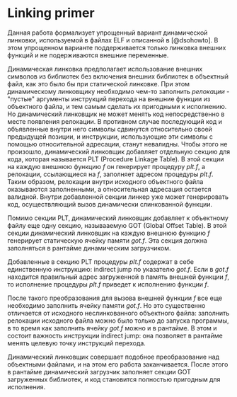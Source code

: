 # Linking primer

Данная работa формализует упрощенный вариант динамической линковки,
используемой в файлах ELF и описанной в [@dsohowto]. В этом упрощенном
варианте поддерживается только линковка внешних функций и не подерживаются
внешние переменные.

Динамическая линковка предполагает использование внешних символов из
библиотек без включения внешних библиотек в объектный файл, как это было бы
при статической линковке. При этом динамическому линковщику необходимо
чем-то заполнить *релокации* - "пустые" аргументы инструкций перехода на
внешние функции из объектного файла, и тем самым сделать их пригодными к
исполнению. Но динамический линковщик не может менять код
непосредственно в месте появления релокации. В противном случае последующий
код и объявленные внутри него символы сдвинутся относительно своей
предыдущей позиции, и инструкции, использующие эти символы с помощью
относительной адресации, станут невалидны. Чтобы этого не произошло,
динамический линковщик добавляет отдельную секцию для кода, которая
называется PLT (Procedure Linkage Table). В этой секции
на каждую внешнюю функцию $f$ он генерирует процедуру $plt.f$, а
релокации, ссылающиеся на $f$, заполняет адресом процедуры $plt.f$.
Таким образом, релокации внутри исходного объектного файла оказываются
заполненными, а относительная адресация остается валидной. Внутри
добавленной секции линкер уже может генерировать код, осуществляющий
вызов динамически слинкованной функции.

Помимо секции PLT, динамический линковщик добавляет к объектному файлу еще
одну секцию, называаемую GOT (Global Offset Table). В этой секции
динамический линковщик на каждую внешнюю функцию $f$ генерирует статическую
ячейку памяти $got.f$. Эта секция должна заполняться в рантайме
динамическим загрузчиком.

Добавленные в секцию PLT процедуры $plt.f$ содержат в себе единственную
инструкцию: indirect jump по указателю $got.f$. Если в $got.f$ находится
правильный адрес загруженной в память внешней функции $f$, то исполнение
процедуры $plt.f$ приведет к исполнению функции $f$.

После такого преобразования для вызова внешней функции $f$ все еще
необходимо заполнить ячейку памяти $got.f$. Но это существенно
отличается от исходного неслинкованного объектного файла: заполнить
релокации исходного файла можно было только до запуска программы, в
то время как заполнить ячейку $got.f$ можно и в рантайме. В этом и
состоит важность инструкции indirect jump: она позволяет в рантайме менять
целевую точку инструкций перехода.

Динамический линковщик совершает подобное преобразование над объектными
файлами, и на этом его работа заканчивается. После этого в рантайме
динамический загрузчик заполняет секции GOT загруженных библиотек, и код
становится полностью пригодным для исполнения.
